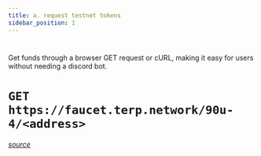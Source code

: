 ```yaml
---
title: a. request testnet tokens
sidebar_position: 1
---
```

# 

Get funds through a browser GET request or cURL, making it easy for users without needing a discord bot.

# `GET https://faucet.terp.network/90u-4/<address>`

*[source](https://github.com/hard-nett/cosmos-faucet)*